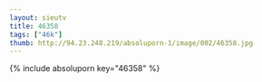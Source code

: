 ```yaml
--- 
layout: sieutv
title: 46358
tags: ["46k"]
thumb: http://94.23.248.219/absoluporn-1/image/002/46358.jpg
---
```

{% include absoluporn key="46358" %} 
